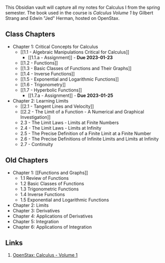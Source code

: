 This Obsidian vault will capture all my notes for Calculus I from the spring semester. The book used in the course is _Calculus Volume 1_ by Gilbert Strang and Edwin "Jed" Herman, hosted on OpenStax.

## Class Chapters

- Chapter 1: Critical Concepts for Calculus
	- [[1.1 - Algebraic Manipulations Critical for Calculus]]
		- [[1.1.a - Assignment]] - **Due 2023-01-23**
	- [[1.2 - Functions]]
	- [[1.3 - Basic Classes of Functions and Their Graphs]]
	- [[1.4 - Inverse Functions]]
	- [[1.5 - Exponential and Logarithmic Functions]]
	- [[1.6 - Trigonometry]]
	- [[1.7 - Hyperbolic Functions]]
		- [[1.7.a - Assignment]] - **Due 2023-01-25**
- Chapter 2: Learning Limits
	- [[2.1 - Tangent Lines and Velocity]]
	- [[2.2 - The Limit of a Function - A Numerical and Graphical Investigation]]
	- 2.3 - The Limit Laws - Limits at Finite Numbers
	- 2.4 - The Limit Laws - Limits at Infinity
	- 2.5 - The Precise Definition of a Finite Limit at a Finite Number
	- 2.6 - The Precise Definitions of Infinite Limits and Limits at Infinity
	- 2.7 - Continuity

## Old Chapters

- Chapter 1: [[Functions and Graphs]]
	- 1.1 Review of Functions
	- 1.2 Basic Classes of Functions
	- 1.3 Trigonometric Functions
	- 1.4 Inverse Functions
	- 1.5 Exponential and Logarithmic Functions
- Chapter 2: Limits
- Chapter 3: Derivatives
- Chapter 4: Applications of Derivatives
- Chapter 5: Integration
- Chapter 6: Applications of Integration

## Links

1. [OpenStax: Calculus - Volume 1](https://openstax.org/details/books/calculus-volume-1)
